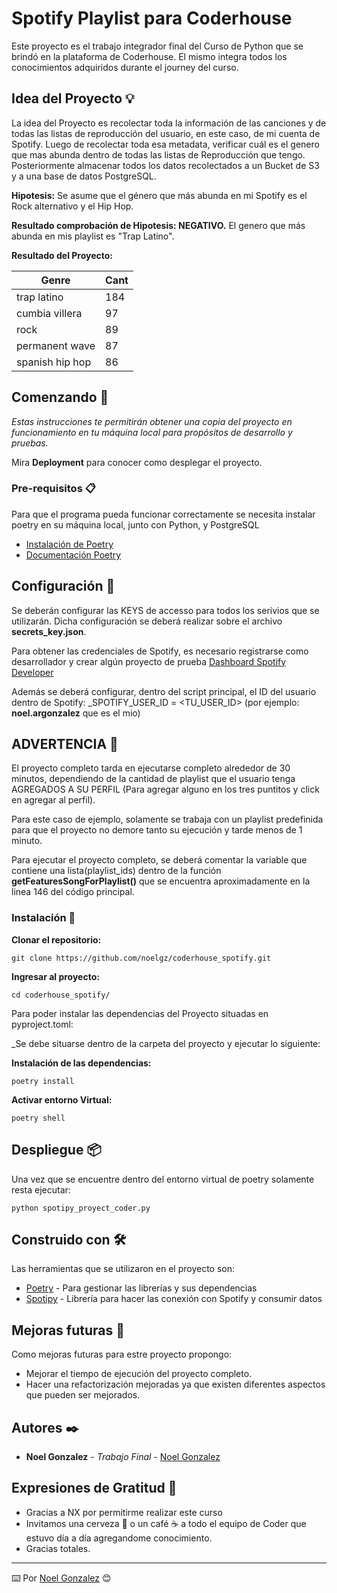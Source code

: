 # Spotify Playlist para Coderhouse

Este proyecto es el trabajo integrador final del Curso de Python que se brindó en la plataforma de Coderhouse. El mismo integra todos los conocimientos adquiridos durante el journey del curso.

## Idea del Proyecto 💡
La idea del Proyecto es recolectar toda la información de las canciones y de todas las listas de reproducción del usuario, en este caso, de mi cuenta de Spotify. Luego de recolectar toda esa metadata, verificar cuál es el genero que mas abunda dentro de todas las listas de Reproducción que tengo. Posteriormente almacenar todos los datos recolectados a un Bucket de S3 y a una base de datos PostgreSQL.

**Hipotesis:**
Se asume que el género que más abunda en mi Spotify es el Rock alternativo y el Hip Hop.

**Resultado comprobación de Hipotesis: NEGATIVO.** El genero que más abunda en mis playlist es "Trap Latino".

**Resultado del Proyecto:**


| Genre |         Cant|
| ----- | ---- |
|trap latino |       184|
|cumbia villera |     97|
|rock   |             89|
|permanent wave |     87|
|spanish hip hop |    86|



## Comenzando 🚀

_Estas instrucciones te permitirán obtener una copia del proyecto en funcionamiento en tu máquina local para propósitos de desarrollo y pruebas._

Mira **Deployment** para conocer como desplegar el proyecto.


### Pre-requisitos 📋

Para que el programa pueda funcionar correctamente se necesita instalar poetry en su máquina local, junto con Python, y PostgreSQL

* [Instalación de Poetry](https://python-poetry.org/docs/)
* [Documentación Poetry](https://python-poetry.org/docs/basic-usage/)

## Configuración 📌

Se deberán configurar las KEYS de accesso para todos los serivios que se utilizarán. Dicha configuración se deberá realizar sobre el archivo **secrets_key.json**.

Para obtener las credenciales de Spotify, es necesario registrarse como desarrollador y crear algún proyecto de prueba
[Dashboard Spotify Developer](https://developer.spotify.com/dashboard/applications)

Además se deberá configurar, dentro del script principal, el ID del usuario dentro de Spotify:
_SPOTIFY_USER_ID = <TU_USER_ID> (por ejemplo: **noel.argonzalez** que es el mio)


## ADVERTENCIA 📢
El proyecto completo tarda en ejecutarse completo alrededor de 30 minutos, dependiendo de la cantidad de playlist que el usuario tenga AGREGADOS A SU PERFIL (Para agregar alguno en los tres puntitos y click en agregar al perfil).

Para este caso de ejemplo, solamente se trabaja con un playlist predefinida para que el proyecto no demore tanto su ejecución y tarde menos de 1 minuto.

Para ejecutar el proyecto completo, se deberá comentar la variable que contiene una lista(playlist_ids) dentro de la función **getFeaturesSongForPlaylist()** que se encuentra aproximadamente en la linea 146 del código principal.

### Instalación 🔧

**Clonar el repositorio:** 
```
git clone https://github.com/noelgz/coderhouse_spotify.git
```

**Ingresar al proyecto:**
```
cd coderhouse_spotify/
```

Para poder instalar las dependencias del Proyecto situadas en pyproject.toml:

_Se debe situarse dentro de la carpeta del proyecto y ejecutar lo siguiente:

**Instalación de las dependencias:**

```
poetry install
```

**Activar entorno Virtual:**
```
poetry shell
```

## Despliegue 📦

Una vez que se encuentre dentro del entorno virtual de poetry solamente resta ejecutar:

```
python spotipy_proyect_coder.py
```

## Construido con 🛠️

Las herramientas que se utilizaron en el proyecto son:

* [Poetry](https://python-poetry.org/) - Para gestionar las librerías y sus dependencias
* [Spotipy](https://spotipy.readthedocs.io/en/master/) - Librería para hacer las conexión con Spotify y consumir datos


## Mejoras futuras 📖

Como mejoras futuras para estre proyecto propongo:
* Mejorar el tiempo de ejecución del proyecto completo.
* Hacer una refactorización mejoradas ya que existen diferentes aspectos que pueden ser mejorados.

## Autores ✒️

* **Noel Gonzalez** - *Trabajo Final* - [Noel Gonzalez](https://github.com/noelgz)


## Expresiones de Gratitud 🎁

* Gracias a NX por permitirme realizar este curso
* Invitamos una cerveza 🍺 o un café ☕ a todo el equipo de Coder que estuvo día a día agregandome conocimiento. 
* Gracias totales.



---
⌨️ Por [Noel Gonzalez](https://github.com/noelgz) 😊
